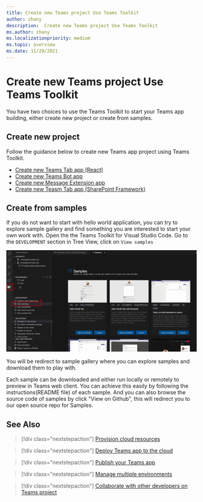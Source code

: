 ```yaml
---
title: Create new Teams project Use Teams Toolkit
author: zhany
description:  Create new Teams project Use Teams Toolkit
ms.author: zhany
ms.localizationpriority: medium
ms.topic: overview
ms.date: 11/29/2021
---
```


# Create new Teams project Use Teams Toolkit

You have two choices to use the Teams Toolkit to start your Teams app building, either create new project or create from samples.

## Create new project

Follow the guidance below to create new Teams app project using Teams Toolkit.

- [Create new Teams Tab app (React)](https://docs.microsoft.com/microsoftteams/platform/sbs-gs-javascript?tabs=vscode%2Cvsc%2Cviscode%2Cvcode&tutorial-step=2)
- [Create new Teams Bot app](https://docs.microsoft.com/microsoftteams/platform/sbs-gs-javascript?tabs=vscode%2Cvsc%2Cviscode%2Cvcode&tutorial-step=4)
- [Create new Message Extension app](https://docs.microsoft.com/microsoftteams/platform/sbs-gs-javascript?tabs=vscode%2Cvsc%2Cviscode%2Cvcode&tutorial-step=6)
- [Create new Teasm Tab app (SharePoint Framework)](https://docs.microsoft.com/microsoftteams/platform/sbs-gs-spfx?tabs=vscode%2Cviscode)

## Create from samples

If you do not want to start with hello world application, you can try to explore sample gallery and find something you are interested to start your own work with. Open the the Teams Toolkit for Visual Studio Code. Go to the `DEVELOPMENT` section in Tree View, click on `View samples`

![Teams Toolkit view samples](./images/teams-toolkit-view-samples.png)

You will be redirect to sample gallery where you can explore samples and download them to play with.

Each sample can be downloaded and either run locally or remotely to preview in Teams web client. You can achieve this easily by following the instructions(README file) of each sample. And you can also browse the source code of samples by click "View on Github", this will redirect you to our open source repo for Samples.

## See Also

> [!div class="nextstepaction"]
> [Provision cloud resources](provision.md)

> [!div class="nextstepaction"]
> [Deploy Teams app to the cloud](deploy.md)

> [!div class="nextstepaction"]
> [Publish your Teams app](TeamsFx-collaboration.md)

> [!div class="nextstepaction"]
> [Manage multiple environments](TeamsFx-multi-env.md)

> [!div class="nextstepaction"]
> [Collaborate with other developers on Teams project](TeamsFx-collaboration.md)
